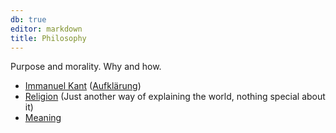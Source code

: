```yaml
---
db: true
editor: markdown
title: Philosophy
---
```


Purpose and morality. Why and how.

-   [Immanuel Kant](/database/immanuel_kant) ([Aufklärung](/database/aufklarung))
-   [Religion](/database/religion) (Just another way of explaining the world,
    nothing special about it)
-   [Meaning](/database/meaning)
